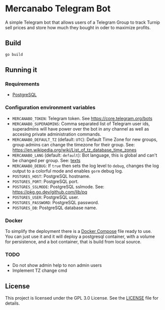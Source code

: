 # Mercanabo Telegram Bot
A simple Telegram bot that allows users of a Telegram Group to track Turnip sell
prices and store how much they bought in oder to maximize profits.

## Build

```sh
go build
```

## Running it

### Requirements

- [PostgreSQL](https://www.postgresql.org/)

### Configuration environment variables

- `MERCANABO_TOKEN`: Telegram token. See https://core.telegram.org/bots
- `MERCANABO_SUPERADMINS`: Comma separated list of Telegram user ids,
  superadmins will have power over the bot in any channel as well as accesing
  private administration commands.
- `MERCANABO_DEFAULT_TZ` (default: `UTC`): Default Time Zone for new groups, group admins can
  change the timezone for their group. See: https://en.wikipedia.org/wiki/List_of_tz_database_time_zones
- `MERCANABO_LANG` (default: `default`): Bot language, this is global and can't be changed per
  group. See: [texts](texts)
- `MERCANABO_DEBUG`: If `true` then sets the log level to `debug`, changes the
  log output to a colorful mode and enables `gorm` debug log.
- `POSTGRES_HOST`: PostgreSQL hostname.
- `POSTGRES_PORT`: PostgreSQL port.
- `POSTGRES_SSLMODE`: PostgreSQL sslmode. See: https://pkg.go.dev/github.com/lib/pq
- `POSTGRES_USER`: PostgreSQL user.
- `POSTGRES_PASSWORD`: PostgreSQL password.
- `POSTGRES_DB`: PostgreSQL database name.

### Docker
To simplify the deployment there is a [Docker Compose](docker-compose.yml) file
ready to use. You can just use it and it will deploy a postgresql container, with
a volume for persistence, and a bot container, that is build from local source.

### TODO

- Do not show admin help to non admin users
- Implement TZ change cmd

## License
This project is licensed under the GPL 3.0 License. See the [LICENSE](LICENSE)
file for details.
